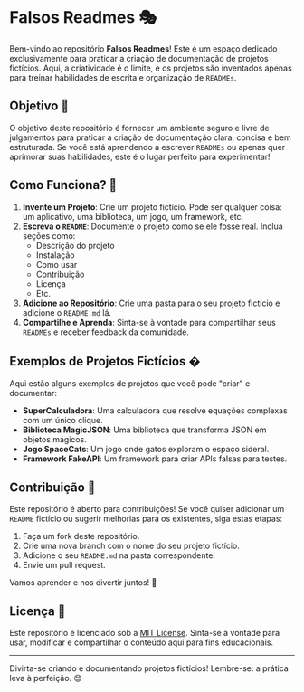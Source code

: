 # Falsos Readmes 🎭

Bem-vindo ao repositório **Falsos Readmes**! Este é um espaço dedicado exclusivamente para praticar a criação de documentação de projetos fictícios. Aqui, a criatividade é o limite, e os projetos são inventados apenas para treinar habilidades de escrita e organização de `READMEs`.

## Objetivo 🎯

O objetivo deste repositório é fornecer um ambiente seguro e livre de julgamentos para praticar a criação de documentação clara, concisa e bem estruturada. Se você está aprendendo a escrever `READMEs` ou apenas quer aprimorar suas habilidades, este é o lugar perfeito para experimentar!

## Como Funciona? 🤔

1. **Invente um Projeto**: Crie um projeto fictício. Pode ser qualquer coisa: um aplicativo, uma biblioteca, um jogo, um framework, etc.
2. **Escreva o `README`**: Documente o projeto como se ele fosse real. Inclua seções como:
   - Descrição do projeto
   - Instalação
   - Como usar
   - Contribuição
   - Licença
   - Etc.
3. **Adicione ao Repositório**: Crie uma pasta para o seu projeto fictício e adicione o `README.md` lá.
4. **Compartilhe e Aprenda**: Sinta-se à vontade para compartilhar seus `READMEs` e receber feedback da comunidade.

## Exemplos de Projetos Fictícios �

Aqui estão alguns exemplos de projetos que você pode "criar" e documentar:

- **SuperCalculadora**: Uma calculadora que resolve equações complexas com um único clique.
- **Biblioteca MagicJSON**: Uma biblioteca que transforma JSON em objetos mágicos.
- **Jogo SpaceCats**: Um jogo onde gatos exploram o espaço sideral.
- **Framework FakeAPI**: Um framework para criar APIs falsas para testes.

## Contribuição 🤝

Este repositório é aberto para contribuições! Se você quiser adicionar um `README` fictício ou sugerir melhorias para os existentes, siga estas etapas:

1. Faça um fork deste repositório.
2. Crie uma nova branch com o nome do seu projeto fictício.
3. Adicione o seu `README.md` na pasta correspondente.
4. Envie um pull request.

Vamos aprender e nos divertir juntos! 🚀

## Licença 📜

Este repositório é licenciado sob a [MIT License](LICENSE). Sinta-se à vontade para usar, modificar e compartilhar o conteúdo aqui para fins educacionais.

---

Divirta-se criando e documentando projetos fictícios! Lembre-se: a prática leva à perfeição. 😊
